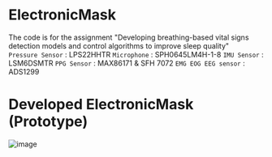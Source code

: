 # ElectronicMask
The code is for the assignment "Developing breathing-based vital signs detection models and control algorithms to improve sleep quality" <br>
`Pressure Sensor` : LPS22HHTR
`Microphone` : SPH0645LM4H-1-8
`IMU Sensor` : LSM6DSMTR
`PPG Sensor` : MAX86171 & SFH 7072
`EMG EOG EEG sensor` : ADS1299

# Developed ElectronicMask (Prototype)
![image](https://github.com/yongbin98/ElectronicMask/assets/118417705/32828d30-7bc3-43b6-b842-537c3e30c7ea)
